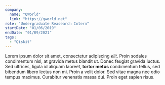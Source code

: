 ```yaml
---
company:
  name: "QWorld"
  link: "https://qworld.net"
role: "Undergraduate Reasearch Intern"
startDate: "01/06/2019"
endDate: "01/09/2021"
tags:
  - "Qiskit"
---
```


Lorem ipsum dolor sit amet, consectetur adipiscing _elit_. Proin sodales condimentum nisl, at gravida metus blandit ut. Donec feugiat gravida luctus. Sed ultrices, ligula id aliquam laoreet, **tortor metus** condimentum tellus, sed bibendum libero lectus non mi. Proin a velit dolor. Sed vitae magna nec odio tempus maximus. Curabitur venenatis massa dui. Proin eget sapien risus.

